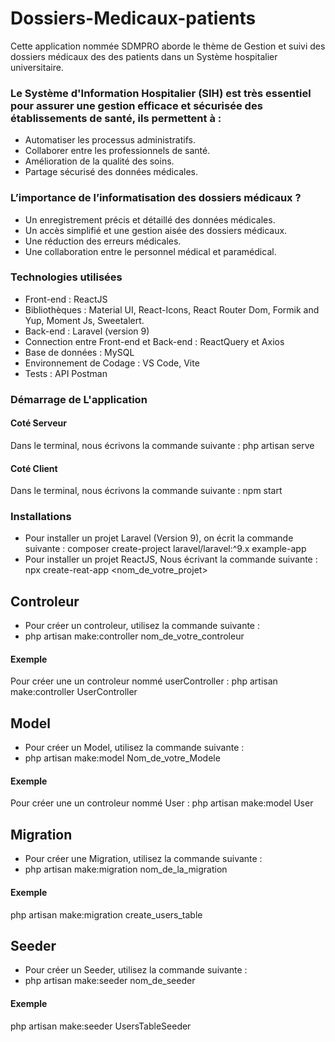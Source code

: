 # Dossiers-Medicaux-patients
Cette application nommée SDMPRO aborde le thème de Gestion et suivi des dossiers médicaux des des patients dans un Système hospitalier universitaire. 
### Le Système d'Information Hospitalier (SIH) est très essentiel pour assurer une gestion efficace et sécurisée des établissements de santé, ils permettent à :  
-	Automatiser les processus administratifs. 
-	Collaborer entre les professionnels de santé.
-	Amélioration de la qualité des soins. 
-	Partage sécurisé des données médicales. 
### L’importance de l’informatisation des dossiers médicaux ? 
-	Un enregistrement précis et détaillé des données médicales.
-	Un accès simplifié et une gestion aisée des dossiers médicaux.
-	Une réduction des erreurs médicales.
-	Une collaboration entre le personnel médical et paramédical.
### Technologies utilisées
- Front-end : ReactJS
- Bibliothèques : Material UI, React-Icons, React Router Dom, Formik and Yup, Moment Js, Sweetalert. 
- Back-end : Laravel (version 9)
- Connection entre Front-end et Back-end : ReactQuery et Axios
- Base de données : MySQL
- Environnement de Codage : VS Code, Vite
- Tests : API Postman

### Démarrage de L'application 
#### Coté Serveur 
Dans le terminal, nous écrivons la commande suivante : php artisan serve
#### Coté Client 
Dans le terminal, nous écrivons la commande suivante : npm start

### Installations 
- Pour installer un projet Laravel (Version 9), on écrit la commande suivante : composer create-project laravel/laravel:^9.x  example-app
- Pour installer un projet ReactJS, Nous écrivant la commande suivante : npx create-reat-app <nom_de_votre_projet>

## Controleur
- Pour créer un controleur, utilisez la commande suivante : 
- php  artisan  make:controller  nom_de_votre_controleur
  
#### Exemple
Pour créer une un controleur nommé userController : php artisan make:controller UserController

## Model 
- Pour créer un Model, utilisez la commande suivante : 
- php artisan make:model Nom_de_votre_Modele

#### Exemple
Pour créer une un controleur nommé User : php artisan make:model User


## Migration
- Pour créer une Migration, utilisez la commande suivante : 
- php artisan make:migration nom_de_la_migration

#### Exemple
php artisan make:migration create_users_table

## Seeder
- Pour créer un Seeder, utilisez la commande suivante : 
- php artisan make:seeder nom_de_seeder

#### Exemple
php artisan make:seeder UsersTableSeeder


